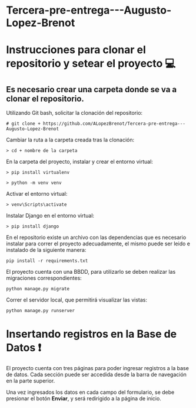 # Tercera-pre-entrega---Augusto-Lopez-Brenot

# Instrucciones para clonar el repositorio y setear el proyecto 💻

## Es necesario crear una carpeta donde se va a clonar el repositorio.

Utilizando Git bash, solicitar la clonación del repositorio:

```
# git clone + https://github.com/ALopezBrenot/Tercera-pre-entrega---Augusto-Lopez-Brenot
```

Cambiar la ruta a la carpeta creada tras la clonación:

```
> cd + nombre de la carpeta
```

En la carpeta del proyecto, instalar y crear el entorno virtual:

```
> pip install virtualenv

> python -m venv venv
```

Activar el entorno virtual:

```
> venv\Scripts\activate
```
Instalar Django en el entorno virtual:

```
> pip install django
```

En el repositorio existe un archivo con las dependencias que es necesario instalar para correr el proyecto adecuadamente, el mismo puede ser leido e instalado de la siguiente manera:

```
pip install -r requirements.txt
```

El proyecto cuenta con una BBDD, para utilizarlo se deben realizar las migraciones correspondientes:

```
python manage.py migrate
```

Correr el servidor local, que permitirá visualizar las vistas:

```
python manage.py runserver
```

# Insertando registros en la Base de Datos ❗
El proyecto cuenta con tres páginas para poder ingresar registros a la base de datos. Cada sección puede ser accedida desde la barra de navegación en la parte superior.

Una vez ingresados los datos en cada campo del formulario, se debe presionar el botón **Enviar**, y será redirigido a la página de inicio.

